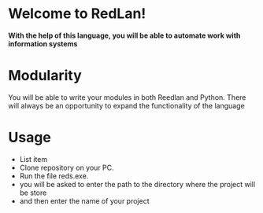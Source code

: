 # Welcome to RedLan!
**With the help of this language, you will be able to automate work with information systems**
# Modularity
You will be able to write your modules in both Reedlan and Python.
There will always be an opportunity to expand the functionality of the language
# Usage

 - List item
 - Clone repository on your PC. 
 - Run the file reds.exe. 
 - you will be asked to enter the path to the directory where the project will be store
  - and then enter the name of your project


